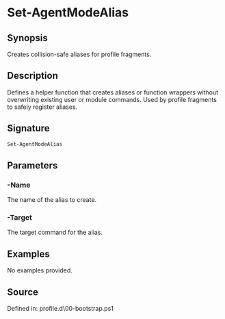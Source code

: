 # Set-AgentModeAlias

## Synopsis

Creates collision-safe aliases for profile fragments.

## Description

Defines a helper function that creates aliases or function wrappers
        without overwriting existing user or module commands. Used by profile fragments
        to safely register aliases.

## Signature

```powershell
Set-AgentModeAlias
```

## Parameters

### -Name

The name of the alias to create.
### -Target

The target command for the alias.

## Examples

No examples provided.

## Source

Defined in: profile.d\00-bootstrap.ps1
